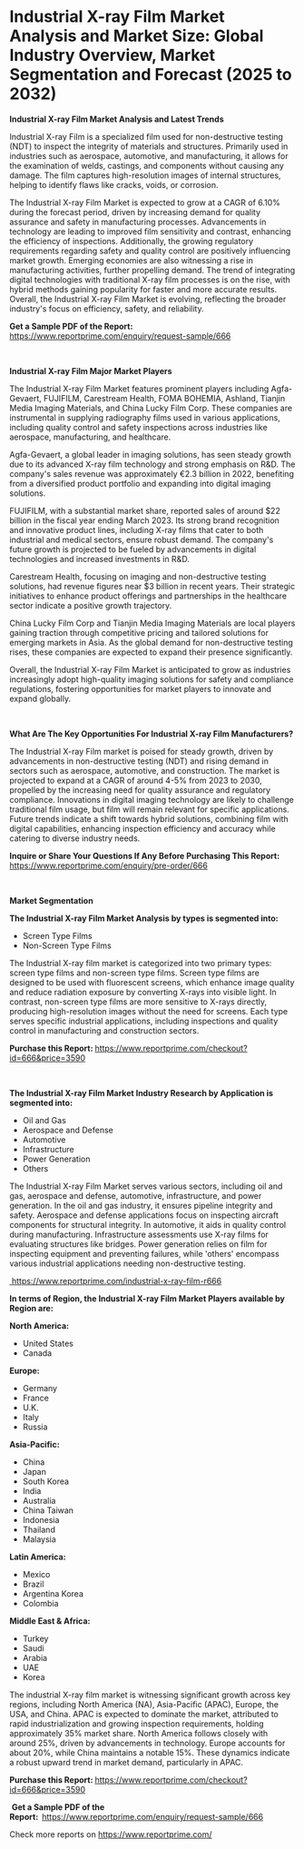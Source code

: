 <p><h1>Industrial X-ray Film Market Analysis and Market Size: Global Industry Overview, Market Segmentation and Forecast (2025 to 2032)</h1></p><p><strong>Industrial X-ray Film Market Analysis and Latest Trends</strong></p>
<p><p>Industrial X-ray Film is a specialized film used for non-destructive testing (NDT) to inspect the integrity of materials and structures. Primarily used in industries such as aerospace, automotive, and manufacturing, it allows for the examination of welds, castings, and components without causing any damage. The film captures high-resolution images of internal structures, helping to identify flaws like cracks, voids, or corrosion.</p><p>The Industrial X-ray Film Market is expected to grow at a CAGR of 6.10% during the forecast period, driven by increasing demand for quality assurance and safety in manufacturing processes. Advancements in technology are leading to improved film sensitivity and contrast, enhancing the efficiency of inspections. Additionally, the growing regulatory requirements regarding safety and quality control are positively influencing market growth. Emerging economies are also witnessing a rise in manufacturing activities, further propelling demand. The trend of integrating digital technologies with traditional X-ray film processes is on the rise, with hybrid methods gaining popularity for faster and more accurate results. Overall, the Industrial X-ray Film Market is evolving, reflecting the broader industry's focus on efficiency, safety, and reliability.</p></p>
<p><strong>Get a Sample PDF of the Report:&nbsp;</strong> <a href="https://www.reportprime.com/enquiry/request-sample/666?utm_campaign=3065&utm_medium=2&utm_source=Github&utm_content=ia&utm_term=18032025&utm_id=industrial-x-ray-film">https://www.reportprime.com/enquiry/request-sample/666</a></p>
<p>&nbsp;</p>
<p><strong>Industrial X-ray Film Major Market Players</strong></p>
<p><p>The Industrial X-ray Film Market features prominent players including Agfa-Gevaert, FUJIFILM, Carestream Health, FOMA BOHEMIA, Ashland, Tianjin Media Imaging Materials, and China Lucky Film Corp. These companies are instrumental in supplying radiography films used in various applications, including quality control and safety inspections across industries like aerospace, manufacturing, and healthcare.</p><p>Agfa-Gevaert, a global leader in imaging solutions, has seen steady growth due to its advanced X-ray film technology and strong emphasis on R&D. The company's sales revenue was approximately €2.3 billion in 2022, benefiting from a diversified product portfolio and expanding into digital imaging solutions.</p><p>FUJIFILM, with a substantial market share, reported sales of around $22 billion in the fiscal year ending March 2023. Its strong brand recognition and innovative product lines, including X-ray films that cater to both industrial and medical sectors, ensure robust demand. The company's future growth is projected to be fueled by advancements in digital technologies and increased investments in R&D.</p><p>Carestream Health, focusing on imaging and non-destructive testing solutions, had revenue figures near $3 billion in recent years. Their strategic initiatives to enhance product offerings and partnerships in the healthcare sector indicate a positive growth trajectory. </p><p>China Lucky Film Corp and Tianjin Media Imaging Materials are local players gaining traction through competitive pricing and tailored solutions for emerging markets in Asia. As the global demand for non-destructive testing rises, these companies are expected to expand their presence significantly.</p><p>Overall, the Industrial X-ray Film Market is anticipated to grow as industries increasingly adopt high-quality imaging solutions for safety and compliance regulations, fostering opportunities for market players to innovate and expand globally.</p></p>
<p>&nbsp;</p>
<p><strong>What Are The Key Opportunities For Industrial X-ray Film Manufacturers?</strong></p>
<p><p>The Industrial X-ray Film market is poised for steady growth, driven by advancements in non-destructive testing (NDT) and rising demand in sectors such as aerospace, automotive, and construction. The market is projected to expand at a CAGR of around 4-5% from 2023 to 2030, propelled by the increasing need for quality assurance and regulatory compliance. Innovations in digital imaging technology are likely to challenge traditional film usage, but film will remain relevant for specific applications. Future trends indicate a shift towards hybrid solutions, combining film with digital capabilities, enhancing inspection efficiency and accuracy while catering to diverse industry needs.</p></p>
<p><strong>Inquire or Share Your Questions If Any Before Purchasing This Report:</strong> <a href="https://www.reportprime.com/enquiry/pre-order/666?utm_campaign=3065&utm_medium=2&utm_source=Github&utm_content=ia&utm_term=18032025&utm_id=industrial-x-ray-film">https://www.reportprime.com/enquiry/pre-order/666</a></p>
<p>&nbsp;</p>
<p><strong>Market Segmentation</strong></p>
<p><strong>The Industrial X-ray Film Market Analysis by types is segmented into:</strong></p>
<p><ul><li>Screen Type Films</li><li>Non-Screen Type Films</li></ul></p>
<p><p>The Industrial X-ray film market is categorized into two primary types: screen type films and non-screen type films. Screen type films are designed to be used with fluorescent screens, which enhance image quality and reduce radiation exposure by converting X-rays into visible light. In contrast, non-screen type films are more sensitive to X-rays directly, producing high-resolution images without the need for screens. Each type serves specific industrial applications, including inspections and quality control in manufacturing and construction sectors.</p></p>
<p><strong>Purchase this Report:&nbsp;</strong><a href="https://www.reportprime.com/checkout?id=666&price=3590&utm_campaign=3065&utm_medium=2&utm_source=Github&utm_content=ia&utm_term=18032025&utm_id=industrial-x-ray-film">https://www.reportprime.com/checkout?id=666&price=3590</a></p>
<p>&nbsp;</p>
<p><strong>The Industrial X-ray Film Market Industry Research by Application is segmented into:</strong></p>
<p><ul><li>Oil and Gas</li><li>Aerospace and Defense</li><li>Automotive</li><li>Infrastructure</li><li>Power Generation</li><li>Others</li></ul></p>
<p><p>The Industrial X-ray Film Market serves various sectors, including oil and gas, aerospace and defense, automotive, infrastructure, and power generation. In the oil and gas industry, it ensures pipeline integrity and safety. Aerospace and defense applications focus on inspecting aircraft components for structural integrity. In automotive, it aids in quality control during manufacturing. Infrastructure assessments use X-ray films for evaluating structures like bridges. Power generation relies on film for inspecting equipment and preventing failures, while 'others' encompass various industrial applications needing non-destructive testing.</p></p>
<p><a href="https://www.reportprime.com/industrial-x-ray-film-r666?utm_campaign=3065&utm_medium=2&utm_source=Github&utm_content=ia&utm_term=18032025&utm_id=industrial-x-ray-film">&nbsp;https://www.reportprime.com/industrial-x-ray-film-r666</a></p>
<p><strong>In terms of Region, the Industrial X-ray Film Market Players available by Region are:</strong></p>
<p>
    <p> <strong> North America: </strong>
        <ul>
            <li>United States</li>
            <li>Canada</li>
        </ul>
        </p> 
    <p> <strong> Europe: </strong>
        <ul>
            <li>Germany</li>
            <li>France</li>
            <li>U.K.</li>
            <li>Italy</li>
            <li>Russia</li>
        </ul>
        </p> 
    <p> <strong> Asia-Pacific: </strong>
        <ul>
            <li>China</li>
            <li>Japan</li>
            <li>South Korea</li>
            <li>India</li>
            <li>Australia</li>
            <li>China Taiwan</li>
            <li>Indonesia</li>
            <li>Thailand</li>
            <li>Malaysia</li>
        </ul>
        </p> 
    <p> <strong> Latin America: </strong>
        <ul>
            <li>Mexico</li>
            <li>Brazil</li>
            <li>Argentina Korea</li>
            <li>Colombia</li>
        </ul>
        </p> 
    <p> <strong> Middle East & Africa: </strong>
        <ul>
            <li>Turkey</li>
            <li>Saudi</li>
            <li>Arabia</li>
            <li>UAE</li>
            <li>Korea</li>
        </ul>
    </p>
    </p>
<p><p>The industrial X-ray film market is witnessing significant growth across key regions, including North America (NA), Asia-Pacific (APAC), Europe, the USA, and China. APAC is expected to dominate the market, attributed to rapid industrialization and growing inspection requirements, holding approximately 35% market share. North America follows closely with around 25%, driven by advancements in technology. Europe accounts for about 20%, while China maintains a notable 15%. These dynamics indicate a robust upward trend in market demand, particularly in APAC.</p></p>
<p><strong>Purchase this Report: </strong><a href="https://www.reportprime.com/checkout?id=666&price=3590&utm_campaign=3065&utm_medium=2&utm_source=Github&utm_content=ia&utm_term=18032025&utm_id=industrial-x-ray-film">https://www.reportprime.com/checkout?id=666&price=3590</a></p>
<p>&nbsp;<strong>Get a Sample PDF of the Report:&nbsp;&nbsp;</strong><a href="https://www.reportprime.com/enquiry/request-sample/666?utm_campaign=3065&utm_medium=2&utm_source=Github&utm_content=ia&utm_term=18032025&utm_id=industrial-x-ray-film">https://www.reportprime.com/enquiry/request-sample/666</a></p>
<p><strong></strong></p>
<p>Check more reports on <a href="https://www.reportprime.com/?utm_campaign=3065&utm_medium=2&utm_source=Github&utm_content=ia&utm_term=18032025&utm_id=industrial-x-ray-film">https://www.reportprime.com/</a></p>